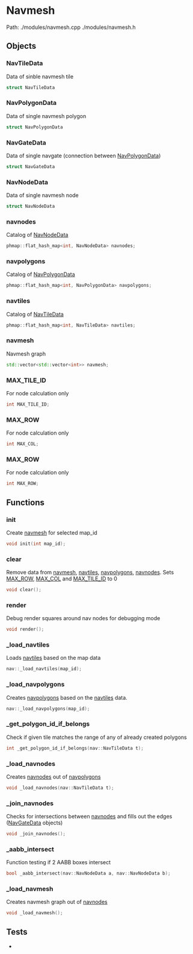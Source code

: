 # Navmesh
Path: ./modules/navmesh.cpp   ./modules/navmesh.h


## Objects

### NavTileData
Data of sinble navmesh tile
```c++
struct NavTileData
```

### NavPolygonData
Data of single navmesh polygon
```c++
struct NavPolygonData
```

### NavGateData
Data of single navgate (connection between [NavPolygonData](navmesh.md#NavPolygonData))
```c++
struct NavGateData
```

### NavNodeData
Data of single navmesh node
```c++
struct NavNodeData
```

### navnodes
Catalog of  [NavNodeData](navmesh.md#NavNodeData)
```c++
phmap::flat_hash_map<int, NavNodeData> navnodes;
```

### navpolygons
Catalog of [NavPolygonData](navmesh.md#NavPolygonData)
```c++
phmap::flat_hash_map<int, NavPolygonData> navpolygons;
```

### navtiles
Catalog of [NavTileData](navmesh.md#NavTileData)
```c++
phmap::flat_hash_map<int, NavTileData> navtiles;
```

### navmesh
Navmesh graph
```c++
std::vector<std::vector<int>> navmesh;
```

### MAX_TILE_ID
For node calculation only
```c++
int MAX_TILE_ID;
```

### MAX_ROW
For node calculation only
```c++
int MAX_COL;
```

### MAX_ROW
For node calculation only
```c++
int MAX_ROW;
```



## Functions
### init
Create [navmesh](navmesh.md#navmesh) for selected map_id
```c++
void init(int map_id);
```

### clear
Remove data from [navmesh](navmesh.md#navmesh), [navtiles](navmesh.md#navtiles), [navpolygons](navmesh.md#navpolygons), [navnodes](navmesh.md#navnodes). Sets [MAX_ROW](navmesh.md#MAX_ROW), [MAX_COL](navmesh.md#MAX_COL) and [MAX_TILE_ID](navmesh.md#MAX_TILE_ID) to 0
```c++
void clear();
```

### render
Debug render squares around nav nodes for debugging mode
```c++
void render();
```

### _load_navtiles
Loads [navtiles](navmesh.md#navtiles) based on the map data
```c++
nav::_load_navtiles(map_id);
```

### _load_navpolygons
Creates [navpolygons](navmesh.md#navpolygons) based on the [navtiles](navmesh.md#navtiles) data.
```c++
nav::_load_navpolygons(map_id);
```

### _get_polygon_id_if_belongs
Check if given tile matches the range of any of already created polygons
```c++
int _get_polygon_id_if_belongs(nav::NavTileData t);
```

### _load_navnodes
Creates [navnodes](navmesh.md#navnodes) out of [navpolygons](navmesh.md#navpolygons)
```c++
void _load_navnodes(nav::NavTileData t);
```

### _join_navnodes
Checks for intersections between [navnodes](navmesh.md#navnodes) and fills out the edges ([NavGateData](navmesh.md#NavGateData) objects)
```c++
void _join_navnodes();
```

### _aabb_intersect
Function testing if 2 AABB boxes intersect
```c++
bool _aabb_intersect(nav::NavNodeData a, nav::NavNodeData b);
```

### _load_navmesh
Creates navmesh graph out of [navnodes](navmesh.md#navnodes)
```c++
void _load_navmesh();
```



## Tests
-
